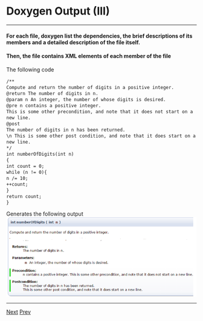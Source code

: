 # Doxygen Output (III)

***
#### For each file, doxygen list the dependencies, the brief descriptions of its members and a detailed description of the file itself.
#### Then, the file contains XML elements of each member of the file
The following code
```
/**
Compute and return the number of digits in a positive integer.
@return The number of digits in n.
@param n An integer, the number of whose digits is desired.
@pre n contains a positive integer.
This is some other precondition, and note that it does not start on a new line.
@post
The number of digits in n has been returned.
\n This is some other post condition, and note that it does start on a new line.
*/
int numberOfDigits(int n)
{
int count = 0;
while (n != 0){
n /= 10;
++count;
}
return count;
}
```
Generates the following output
![Alt text](https://github.com/AustinCerny/CSCI582_Presentation3/blob/master/x_snip4.PNG)

***

[Next](https://github.com/AustinCerny/CSCI582_Presentation3/blob/master/slide19.md)
[Prev](https://github.com/AustinCerny/CSCI582_Presentation3/blob/master/slide17.md)
